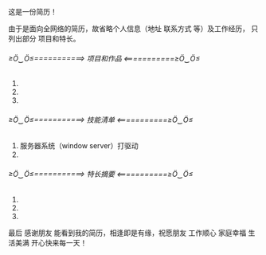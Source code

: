 这是一份简历！


由于是面向全网络的简历，故省略个人信息（地址 联系方式 等）及工作经历， 只列出部分 项目和特长。

###### ≥Ö‿Ö≤===========> 项目和作品 <===========≥Ö‿Ö≤
01.
02.
03.

###### ≥Ö‿Ö≤===========> 技能清单 <===========≥Ö‿Ö≤

01. 服务器系统（window server）打驱动
02.




###### ≥Ö‿Ö≤===========> 特长摘要 <===========≥Ö‿Ö≤

01.
02.
03.






最后 感谢朋友 能看到我的简历，相逢即是有缘，祝愿朋友 工作顺心 家庭幸福 生活美满 开心快来每一天！
